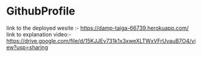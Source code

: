 # GithubProfile
link to the deployed wesite :- https://damp-taiga-66739.herokuapp.com/
link to explanation video:- https://drive.google.com/file/d/15KJJEv731k1x3xweXLTWxVFrUvauB7O4/view?usp=sharing
